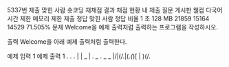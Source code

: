5337번
제출
맞힌 사람
숏코딩
재채점 결과
채점 현황
내 제출
질문 게시판
웰컴 다국어
시간 제한	메모리 제한	제출	정답	맞힌 사람	정답 비율
1 초	128 MB	21859	15164	14529	71.505%
문제
Welcome을 예제 출력처럼 출력하는 프로그램을 작성하시오.

출력
Welcome을 아래 예제 출력처럼 출력한다.

예제 입력 1 
예제 출력 1 
.  .   .
|  | _ | _. _ ._ _  _
|/\|(/.|(_.(_)[ | )(/.